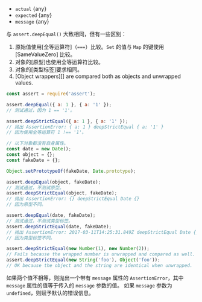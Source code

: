 <!-- YAML
added: v1.2.0
changes:
  - version: v8.5.0
    pr-url: https://github.com/nodejs/node/pull/15001
    description: Error names and messages are now properly compared
  - version: v8.0.0
    pr-url: https://github.com/nodejs/node/pull/12142
    description: Set and Map content is also compared
  - version: v6.4.0, v4.7.1
    pr-url: https://github.com/nodejs/node/pull/8002
    description: Typed array slices are handled correctly now.
  - version: v6.1.0
    pr-url: https://github.com/nodejs/node/pull/6432
    description: Objects with circular references can be used as inputs now.
  - version: v5.10.1, v4.4.3
    pr-url: https://github.com/nodejs/node/pull/5910
    description: Handle non-`Uint8Array` typed arrays correctly.
-->
* `actual` {any}
* `expected` {any}
* `message` {any}

与 `assert.deepEqual()` 大致相同，但有一些区别：

1. 原始值使用[全等运算符]（`===`）比较。`Set` 的值与 `Map` 的键使用 [SameValueZero] 比较。
2. 对象的[原型]也使用全等运算符比较。
3. 对象的[类型标签]要求相同。
4. [Object wrappers][] are compared both as objects and unwrapped values.

```js
const assert = require('assert');

assert.deepEqual({ a: 1 }, { a: '1' });
// 测试通过，因为 1 == '1'。

assert.deepStrictEqual({ a: 1 }, { a: '1' });
// 抛出 AssertionError: { a: 1 } deepStrictEqual { a: '1' }
// 因为使用全等运算符 1 !== '1'。

// 以下对象都没有自身属性。
const date = new Date();
const object = {};
const fakeDate = {};

Object.setPrototypeOf(fakeDate, Date.prototype);

assert.deepEqual(object, fakeDate);
// 测试通过，不测试原型。
assert.deepStrictEqual(object, fakeDate);
// 抛出 AssertionError: {} deepStrictEqual Date {}
// 因为原型不同。

assert.deepEqual(date, fakeDate);
// 测试通过，不测试类型标签。
assert.deepStrictEqual(date, fakeDate);
// 抛出 AssertionError: 2017-03-11T14:25:31.849Z deepStrictEqual Date {}
// 因为类型标签不同。

assert.deepStrictEqual(new Number(1), new Number(2));
// Fails because the wrapped number is unwrapped and compared as well.
assert.deepStrictEqual(new String('foo'), Object('foo'));
// OK because the object and the string are identical when unwrapped.
```

如果两个值不相等，则抛出一个带有 `message` 属性的 `AssertionError`，其中 `message` 属性的值等于传入的 `message` 参数的值。
如果 `message` 参数为 `undefined`，则赋予默认的错误信息。

